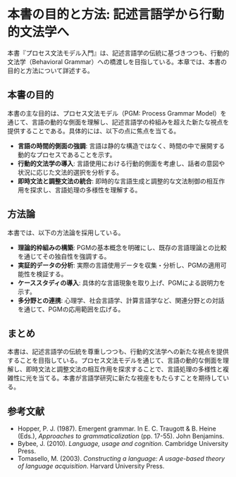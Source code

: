 # 本書の目的と方法: 記述言語学から行動的文法学へ

本書『プロセス文法モデル入門』は、記述言語学の伝統に基づきつつも、行動的文法学（Behavioral
Grammar）への橋渡しを目指している。本章では、本書の目的と方法について詳述する。

## 本書の目的

本書の主な目的は、プロセス文法モデル（PGM: Process Grammar
Model）を通じて、言語の動的な側面を理解し、記述言語学の枠組みを超えた新たな視点を提供することである。具体的には、以下の点に焦点を当てる。

- **言語の時間的側面の強調**: 言語は静的な構造ではなく、時間の中で展開する動的なプロセスであることを示す。
- **行動的文法学の導入**: 言語使用における行動的側面を考慮し、話者の意図や状況に応じた文法的選択を分析する。
- **即時文法と調整文法の統合**: 即時的な言語生成と調整的な文法制御の相互作用を探求し、言語処理の多様性を理解する。

## 方法論

本書では、以下の方法論を採用している。

- **理論的枠組みの構築**:
  PGMの基本概念を明確にし、既存の言語理論との比較を通じてその独自性を強調する。
- **実証的データの分析**: 実際の言語使用データを収集・分析し、PGMの適用可能性を検証する。
- **ケーススタディの導入**: 具体的な言語現象を取り上げ、PGMによる説明力を示す。
- **多分野との連携**: 心理学、社会言語学、計算言語学など、関連分野との対話を通じて、PGMの応用範囲を広げる。

## まとめ

本書は、記述言語学の伝統を尊重しつつも、行動的文法学への新たな視点を提供することを目指している。プロセス文法モデルを通じて、言語の動的な側面を理解し、即時文法と調整文法の相互作用を探求することで、言語処理の多様性と複雑性に光を当てる。本書が言語学研究に新たな視座をもたらすことを期待している。

## 参考文献

- Hopper, P. J. (1987). Emergent grammar. In E. C. Traugott & B. Heine (Eds.),
  _Approaches to grammaticalization_ (pp. 17-55). John Benjamins.
- Bybee, J. (2010). _Language, usage and cognition_. Cambridge University Press.
- Tomasello, M. (2003). _Constructing a language: A usage-based theory of
  language acquisition_. Harvard University Press.
